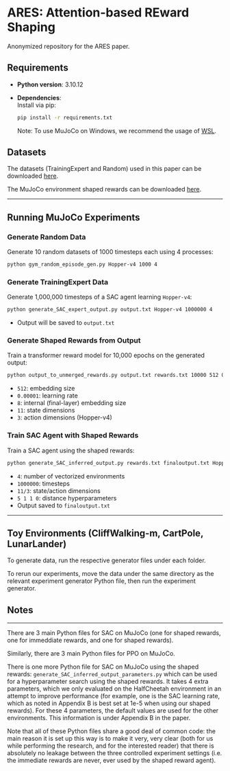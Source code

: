 
# ARES: Attention-based REward Shaping

Anonymized repository for the ARES paper.

## Requirements

- **Python version**: 3.10.12  
- **Dependencies**:  
  Install via pip:
  ```bash
  pip install -r requirements.txt
  ```

  Note: To use MuJoCo on Windows, we recommend the usage of [WSL](https://learn.microsoft.com/en-us/windows/wsl/install). 

## Datasets

The datasets (TrainingExpert and Random) used in this paper can be downloaded [here](https://drive.google.com/file/d/13ue2aqBMZLj_6IxhZYW4Azz8id5dNN-G/view?usp=sharing).

The MuJoCo environment shaped rewards can be downloaded [here](https://drive.google.com/file/d/1mtUXWjigaX4I1etbTfqnTfF7jglbVE7o/view?usp=sharing).

---

## Running MuJoCo Experiments

### Generate Random Data

Generate 10 random datasets of 1000 timesteps each using 4 processes:

```bash
python gym_random_episode_gen.py Hopper-v4 1000 4
```

### Generate TrainingExpert Data

Generate 1,000,000 timesteps of a SAC agent learning `Hopper-v4`:

```bash
python generate_SAC_expert_output.py output.txt Hopper-v4 1000000 4
```

- Output will be saved to `output.txt`

### Generate Shaped Rewards from Output

Train a transformer reward model for 10,000 epochs on the generated output:

```bash
python output_to_unmerged_rewards.py output.txt rewards.txt 10000 512 0.00001 8 11 3
```

- `512`: embedding size  
- `0.00001`: learning rate  
- `8`: internal (final-layer) embedding size  
- `11`: state dimensions  
- `3`: action dimensions (Hopper-v4)

### Train SAC Agent with Shaped Rewards

Train a SAC agent using the shaped rewards:

```bash
python generate_SAC_inferred_output.py rewards.txt finaloutput.txt Hopper-v4 4 1000000 11 3 5 1 1 0
```

- `4`: number of vectorized environments  
- `1000000`: timesteps  
- `11/3`: state/action dimensions  
- `5 1 1 0`: distance hyperparameters  
- Output saved to `finaloutput.txt`

---

## Toy Environments (CliffWalking-m, CartPole, LunarLander)

To generate data, run the respective generator files under each folder.

To rerun our experiments, move the data under the same directory as the relevant experiment generator Python file, then run the experiment generator.

## Notes

---

There are 3 main Python files for SAC on MuJoCo (one for shaped rewards, one for immeddiate rewards, and one for shaped rewards).

Similarly, there are 3 main Python files for PPO on MuJoCo.

There is one more Python file for SAC on MuJoCo using the shaped rewards: `generate_SAC_inferred_output_parameters.py` which can be used for a hyperparameter search using the shaped rewards. It takes 4 extra parameters, which we only evaluated on the HalfCheetah environment in an attempt to improve performance (for example, one is the SAC learning rate, which as noted in Appendix B is best set at 1e-5 when using our shaped rewards). For these 4 parameters, the default values are used for the other environments. This information is under Appendix B in the paper.

Note that all of these Python files share a good deal of common code: the main reason it is set up this way is to make it very, very clear (both for us while performing the research, and for the interested reader) that there is absolutely no leakage between the three controlled experiment settings (i.e. the immediate rewards are never, ever used by the shaped reward agent). 
